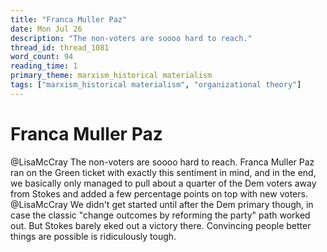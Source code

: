 ```yaml
---
title: "Franca Muller Paz"
date: Mon Jul 26
description: "The non-voters are soooo hard to reach."
thread_id: thread_1081
word_count: 94
reading_time: 1
primary_theme: marxism_historical materialism
tags: ["marxism_historical materialism", "organizational theory"]
---
```


# Franca Muller Paz

@LisaMcCray The non-voters are soooo hard to reach. Franca Muller Paz ran on the Green ticket with exactly this sentiment in mind, and in the end, we basically only managed to pull about a quarter of the Dem voters away from Stokes and added a few percentage points on top with new voters. @LisaMcCray We didn't get started until after the Dem primary though, in case the classic "change outcomes by reforming the party" path worked out. But Stokes barely eked out a victory there. Convincing people better things are possible is ridiculously tough.